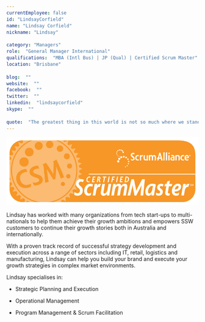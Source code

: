 ```yaml
---
currentEmployee: false
id: "LindsayCorfield"
name: "Lindsay Corfield"
nickname: "Lindsay"

category: "Managers"
role:  "General Manager International"
qualifications:  "MBA (Intl Bus) | JP (Qual) | Certified Scrum Master"
location: "Brisbane"

blog:  ""
website:  ""
facebook:  ""
twitter:  ""
linkedin:  "lindsaycorfield"
skype:  ""

quote:  "The greatest thing in this world is not so much where we stand as in what direction we are moving - Goethe"
---
```


![Certified Scrum Master](./Images/Bio/ScrumMasterCertification.jpg) 
   

Lindsay has worked with many organizations from tech start-ups to multi-nationals to help them achieve their growth ambitions and empowers SSW customers to continue their growth stories both in Australia and internationally.  

 With a proven track record of successful strategy development and execution across a range of sectors including IT, retail, logistics and manufacturing, Lindsay can help you build your brand and execute your growth strategies in complex market environments.  

 Lindsay specialises in:  

 - Strategic Planning and Execution 

 - Operational Management

 - Program Management & Scrum Facilitation